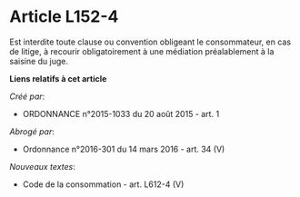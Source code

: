 # Article L152-4

Est interdite toute clause ou convention obligeant le consommateur, en cas de litige, à recourir obligatoirement à une
médiation préalablement à la saisine du juge.

**Liens relatifs à cet article**

_Créé par_:

  - ORDONNANCE n°2015-1033 du 20 août 2015 - art. 1

_Abrogé par_:

  - Ordonnance n°2016-301 du 14 mars 2016 - art. 34 (V)

_Nouveaux textes_:

  - Code de la consommation - art. L612-4 (V)
